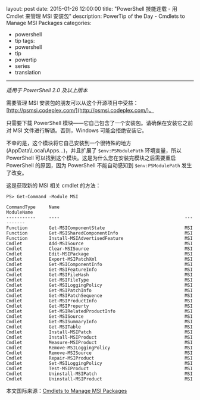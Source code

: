 ﻿layout: post
date: 2015-01-26 12:00:00
title: "PowerShell 技能连载 - 用 Cmdlet 来管理 MSI 安装包"
description: PowerTip of the Day - Cmdlets to Manage MSI Packages
categories:
- powershell
- tip
tags:
- powershell
- tip
- powertip
- series
- translation
---
_适用于 PowerShell 2.0 及以上版本_

需要管理 MSI 安装包的朋友可以从这个开源项目中受益：[http://psmsi.codeplex.com/](http://psmsi.codeplex.com/)。

只需要下载 PowerShell 模块——它自己包含了一个安装包。请确保在安装它之前对 MSI 文件进行解锁。否则，Windows 可能会拒绝安装它。

不幸的是，这个模块将它自己安装到一个很特殊的地方(AppData\Local\Apps\...)，并且扩展了 `$env:PSModulePath` 环境变量，所以 PowerShell 可以找到这个模块。这是为什么您在安装完模块之后需要重启 PowerShell  的原因，因为 PowerShell 不能自动感知到 `$env:PSModulePath` 发生了改变。

这是获取新的 MSI 相关 cmdlet 的方法：

     
    PS> Get-Command -Module MSI
    
    CommandType     Name                                               ModuleName
    -----------     ----                                               ----------
    Function        Get-MSIComponentState                              MSI
    Function        Get-MSISharedComponentInfo                         MSI
    Function        Install-MSIAdvertisedFeature                       MSI
    Cmdlet          Add-MSISource                                      MSI       
    Cmdlet          Clear-MSISource                                    MSI
    Cmdlet          Edit-MSIPackage                                    MSI
    Cmdlet          Export-MSIPatchXml                                 MSI
    Cmdlet          Get-MSIComponentInfo                               MSI
    Cmdlet          Get-MSIFeatureInfo                                 MSI
    Cmdlet          Get-MSIFileHash                                    MSI
    Cmdlet          Get-MSIFileType                                    MSI
    Cmdlet          Get-MSILoggingPolicy                               MSI
    Cmdlet          Get-MSIPatchInfo                                   MSI
    Cmdlet          Get-MSIPatchSequence                               MSI
    Cmdlet          Get-MSIProductInfo                                 MSI
    Cmdlet          Get-MSIProperty                                    MSI
    Cmdlet          Get-MSIRelatedProductInfo                          MSI
    Cmdlet          Get-MSISource                                      MSI                            
    Cmdlet          Get-MSISummaryInfo                                 MSI
    Cmdlet          Get-MSITable                                       MSI            
    Cmdlet          Install-MSIPatch                                   MSI                    
    Cmdlet          Install-MSIProduct                                 MSI          
    Cmdlet          Measure-MSIProduct                                 MSI                             
    Cmdlet          Remove-MSILoggingPolicy                            MSI
    Cmdlet          Remove-MSISource                                   MSI
    Cmdlet          Repair-MSIProduct                                  MSI
    Cmdlet          Set-MSILoggingPolicy                               MSI                  
    Cmdlet          Test-MSIProduct                                    MSI
    Cmdlet          Uninstall-MSIPatch                                 MSI
    Cmdlet          Uninstall-MSIProduct                               MSI

<!--more-->
本文国际来源：[Cmdlets to Manage MSI Packages](http://powershell.com/cs/blogs/tips/archive/2015/01/26/cmdlets-to-manage-msi-packages.aspx)
